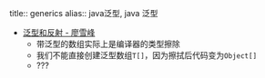title:: generics
alias:: java泛型, java 泛型

- [泛型和反射 - 廖雪峰](https://www.liaoxuefeng.com/wiki/1252599548343744/1265105940850016)
  - 带泛型的数组实际上是编译器的类型擦除
  - 我们不能直接创建泛型数组`T[]`，因为擦拭后代码变为`Object[]`
  - ???